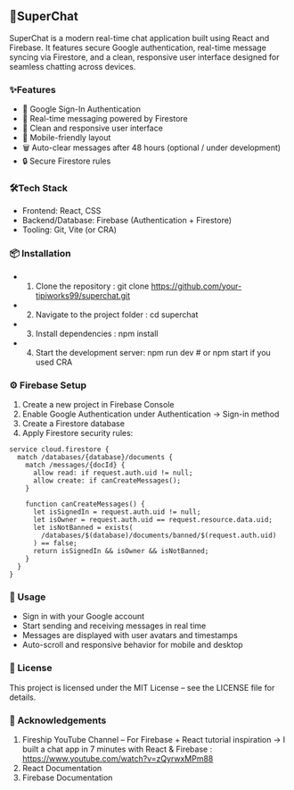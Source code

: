 ## 💬SuperChat
SuperChat is a modern real-time chat application built using React and Firebase. It features secure Google authentication, real-time message syncing via Firestore, and a clean, responsive user interface designed for seamless chatting across devices.

### ✨Features
  - 🔐 Google Sign-In Authentication
  - 💬 Real-time messaging powered by Firestore
  - 🎨 Clean and responsive user interface
  - 📱 Mobile-friendly layout
  - 🗑️ Auto-clear messages after 48 hours (optional / under development)
  - 🔒 Secure Firestore rules

### 🛠️Tech Stack
  - Frontend: React, CSS
  - Backend/Database: Firebase (Authentication + Firestore)
  - Tooling: Git, Vite (or CRA)

### 📦 Installation
- 1. Clone the repository :
git clone https://github.com/your-tipiworks99/superchat.git

- 2. Navigate to the project folder :
cd superchat

- 3. Install dependencies :
npm install

- 4. Start the development server:
npm run dev  # or npm start if you used CRA


### ⚙️ Firebase Setup
1. Create a new project in Firebase Console
2. Enable Google Authentication under Authentication → Sign-in method
3. Create a Firestore database
4. Apply Firestore security rules:
   
  ```rules_version = '2';
  service cloud.firestore {
    match /databases/{database}/documents {
      match /messages/{docId} {
        allow read: if request.auth.uid != null;
        allow create: if canCreateMessages();
      }
  
      function canCreateMessages() {
        let isSignedIn = request.auth.uid != null;
        let isOwner = request.auth.uid == request.resource.data.uid;
        let isNotBanned = exists(
          /databases/$(database)/documents/banned/$(request.auth.uid)
        ) == false;
        return isSignedIn && isOwner && isNotBanned;
      }
    }
  }
```
### 📱 Usage
- Sign in with your Google account
- Start sending and receiving messages in real time
- Messages are displayed with user avatars and timestamps
- Auto-scroll and responsive behavior for mobile and desktop

### 📄 License
This project is licensed under the MIT License – see the LICENSE file for details.

### 🙏 Acknowledgements
1. Fireship YouTube Channel – For Firebase + React tutorial inspiration -> 
I built a chat app in 7 minutes with React & Firebase : https://www.youtube.com/watch?v=zQyrwxMPm88
2. React Documentation
3. Firebase Documentation
